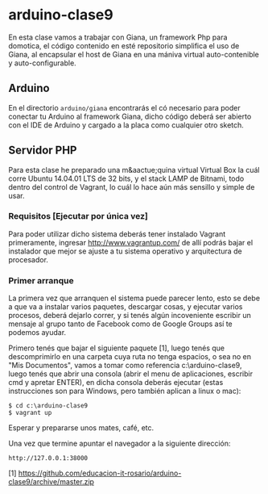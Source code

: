 # arduino-clase9

En esta clase vamos a trabajar con Giana, un framework Php para domotica, el
c&oacute;digo contenido en est&eacute; repositorio simplifica el uso de Giana,
al encapsular el host de Giana en una m&aacute;niva virtual auto-contenible y
auto-configurable.

## Arduino

En el directorio ```arduino/giana``` encontrar&aacute;s el c&oacute; necesario
para poder conectar tu Arduino al framework Giana, dicho c&oacute;digo
deber&aacute; ser abierto con el IDE de Arduino y cargado a la placa como
cualquier otro sketch.

## Servidor PHP

Para esta clase he preparado una m&aactue;quina virtual Virtual Box la
cu&aacute;l corre Ubuntu 14.04.01 LTS de 32 bits, y el stack LAMP de Bitnami,
todo dentro del control de Vagrant, lo cu&aacute;l lo hace a&uacute;n m&aacute;s
sensillo y simple de usar.

### Requisitos [Ejecutar por &uacute;nica vez]

Para poder utilizar dicho sistema deber&aacute;s tener instalado Vagrant
primeramente, ingresar http://www.vagrantup.com/ de all&iacute; podr&aacute;s
bajar el instalador que mejor se ajuste a tu sistema operativo y arquitectura de
procesador.

### Primer arranque

La primera vez que arranquen el sistema puede parecer lento, esto se debe a que
va a instalar varios paquetes, descargar cosas, y ejecutar varios procesos,
deber&aacute; dejarlo correr, y si ten&eacute;s alg&uacute;n incoveniente
escribir un mensaje al grupo tanto de Facebook como de Google Groups as&iacute;
te podemos ayudar.

Primero ten&eacute;s que bajar el siguiente paquete [1], luego ten&eacute;s que
descomprimirlo en una carpeta cuya ruta no tenga espacios, o sea no en "Mis
Documentos", vamos a tomar como referencia c:\arduino-clase9, luego ten&eacute;s
que abrir una consola (abrir el menu de aplicaciones, escribir cmd y apretar
ENTER), en dicha consola deber&aacute;s ejecutar (estas instrucciones son para
Windows, pero tambi&eacute;n aplican a linux o mac):

    $ cd c:\arduino-clase9
    $ vagrant up

Esperar y prepararse unos mates, caf&eacute;, etc.

Una vez que termine apuntar el navegador a la siguiente direcci&oacute;n:

    http://127.0.0.1:38000

[1] https://github.com/educacion-it-rosario/arduino-clase9/archive/master.zip
